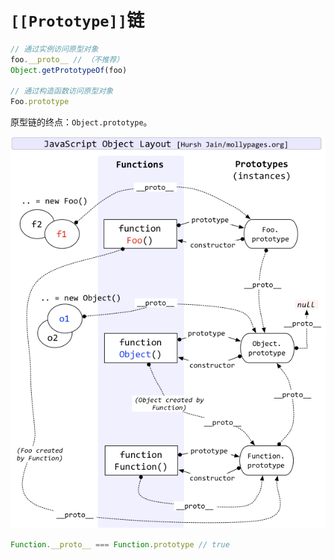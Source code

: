 # `[[Prototype]]`链

```js
// 通过实例访问原型对象
foo.__proto__ // （不推荐）
Object.getPrototypeOf(foo)

// 通过构造函数访问原型对象
Foo.prototype
```

原型链的终点：`Object.prototype`。

![](/img/0016.png)

```js
Function.__proto__ === Function.prototype // true
```

